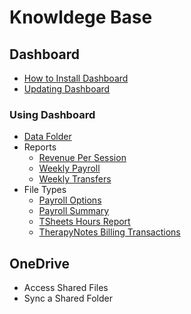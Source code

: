 # Knowldege Base

## Dashboard

- [How to Install Dashboard](install.md)
- [Updating Dashboard](updates.md)

### Using Dashboard

- [Data Folder](data-dir.md)
- Reports
  - [Revenue Per Session](reports/RevenuePerSession.md)
  - [Weekly Payroll](reports/WeeklyPayroll.md)
  - [Weekly Transfers](reports/WeeklyTransfers.md)
- File Types
  - [Payroll Options](file-types/PayrollOptions.md)
  - [Payroll Summary](file-types/PayrollSummary.md)
  - [TSheets Hours Report](file-types/TSheetsHoursReport.md)
  - [TherapyNotes Billing Transactions](file-types/TNBillingTransactions.md)

## OneDrive

- Access Shared Files
- Sync a Shared Folder
